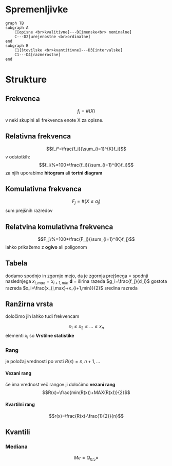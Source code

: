 # Spremenljivke
```mermaid
graph TB
subgraph A
	C[opisne <br>kvalitivne]---D[imenske<br> nominalne]
	C---D2[urejenostne <br>ordinalne]
end
subgraph B
	C1[številske <br>kvantitivne]---D3[intervalske]
	C1---D4[razmerostne]
end
```
# Strukture
## Frekvenca
$$f_i=\#(X)$$ v neki skupini ali frekvenca enote X za opisne.
## Relativna frekvenca
$$f_i°=\frac{f_i}{\sum_{i=1}^{K}f_i}$$
v odstotkih:$$f_i\%=100*\frac{f_i}{\sum_{i=1}^{K}f_i}$$
za njih uporabimo **hitogram** ali **tortni diagram**
## Komulativna frekvenca
$$F_j=\#(X\le a_j)$$ sum prejšnih razredov
## Relatvina komulativna frekvenca
$$F_j\%=100*\frac{F_j}{\sum_{i=1}^{K}f_j}$$
lahko prikažemo z **ogivo** ali poligonom
## Tabela
dodamo spodnjo in zgornjo mejo, da je zgornja prejšnega = spodnji naslednjega
$x_{i,max}=x_{i+1,min}$
**d** = širina razeda
$g_i=\frac{f_j}{d_i}$ gostota razreda
$x_i=\frac{x_{i,max}+x_{i+1,min}}{2}$ sredina razreda
## Ranžirna vrsta
določimo jih lahko tudi frekvencam

$$x_1\le x_2\le ... \le x_n$$
elementi $x_i$ so **Vrstilne statistike**
### Rang
je položaj vrednosti po vrsti $R(x)=n, n+1,...$
#### Vezani rang
če ima vrednost več rangov ji določimo **vezani rang** $$R(x)=\frac{min(R(x))+MAX(R(x))}{2}$$
#### Kvartilni rang
$$r(x)=\frac{R(x)-\frac{1}{2}}{n}$$
## Kvantili
### Mediana
$$Me=Q_{0.5}=$$
